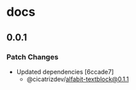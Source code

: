 # docs

## 0.0.1

### Patch Changes

- Updated dependencies [6ccade7]
  - @cicatrizdev/alfabit-textblock@0.1.1
